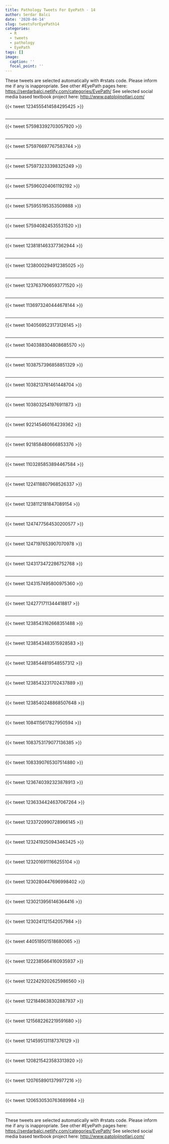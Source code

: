 ```yaml
---
title: Pathology Tweets For EyePath - 14
author: Serdar Balci
date: '2020-04-14'
slug: tweetsForEyePath14
categories:
  - R
  - tweets
  - pathology
  - EyePath
tags: []
image:
  caption: ''
  focal_point: ''
---
```



These tweets are selected automatically with #rstats code. Please inform me if any is inappropriate.
See other #EyePath pages here: https://serdarbalci.netlify.com/categories/EyePath/ 
See selected social media based textbook project here: http://www.patolojinotlari.com/

{{< tweet 1234555414584295425 >}}
<br>
<br>
<hr>
{{< tweet 575983392703057920 >}}
<br>
<br>
<hr>
{{< tweet 575976697767583744 >}}
<br>
<br>
<hr>
{{< tweet 575973233398325249 >}}
<br>
<br>
<hr>
{{< tweet 575960204061192192 >}}
<br>
<br>
<hr>
{{< tweet 575955195353509888 >}}
<br>
<br>
<hr>
{{< tweet 575940824535531520 >}}
<br>
<br>
<hr>
{{< tweet 1238181463377362944 >}}
<br>
<br>
<hr>
{{< tweet 1238000294912385025 >}}
<br>
<br>
<hr>
{{< tweet 1237637906593771520 >}}
<br>
<br>
<hr>
{{< tweet 1136973240444678144 >}}
<br>
<br>
<hr>
{{< tweet 1040569523173126145 >}}
<br>
<br>
<hr>
{{< tweet 1040388304808685570 >}}
<br>
<br>
<hr>
{{< tweet 1038757396858851329 >}}
<br>
<br>
<hr>
{{< tweet 1038213761461448704 >}}
<br>
<br>
<hr>
{{< tweet 1038032541976911873 >}}
<br>
<br>
<hr>
{{< tweet 922145460164239362 >}}
<br>
<br>
<hr>
{{< tweet 921858480666853376 >}}
<br>
<br>
<hr>
{{< tweet 1103285853894467584 >}}
<br>
<br>
<hr>
{{< tweet 1224118807968526337 >}}
<br>
<br>
<hr>
{{< tweet 1238112181847089154 >}}
<br>
<br>
<hr>
{{< tweet 1247477564530200577 >}}
<br>
<br>
<hr>
{{< tweet 1247197653907070978 >}}
<br>
<br>
<hr>
{{< tweet 1243173472286752768 >}}
<br>
<br>
<hr>
{{< tweet 1243157495800975360 >}}
<br>
<br>
<hr>
{{< tweet 1242771711344418817 >}}
<br>
<br>
<hr>
{{< tweet 1238543162668351488 >}}
<br>
<br>
<hr>
{{< tweet 1238543483515928583 >}}
<br>
<br>
<hr>
{{< tweet 1238544819548557312 >}}
<br>
<br>
<hr>
{{< tweet 1238543231702437889 >}}
<br>
<br>
<hr>
{{< tweet 1238540248868507648 >}}
<br>
<br>
<hr>
{{< tweet 1084115617827950594 >}}
<br>
<br>
<hr>
{{< tweet 1083753179077136385 >}}
<br>
<br>
<hr>
{{< tweet 1083390765307514880 >}}
<br>
<br>
<hr>
{{< tweet 1236740392323878913 >}}
<br>
<br>
<hr>
{{< tweet 1236334424637067264 >}}
<br>
<br>
<hr>
{{< tweet 1233720990728966145 >}}
<br>
<br>
<hr>
{{< tweet 1232419250943463425 >}}
<br>
<br>
<hr>
{{< tweet 1232016911166255104 >}}
<br>
<br>
<hr>
{{< tweet 1230280447696998402 >}}
<br>
<br>
<hr>
{{< tweet 1230213956146364416 >}}
<br>
<br>
<hr>
{{< tweet 1230241121542057984 >}}
<br>
<br>
<hr>
{{< tweet 440518501518680065 >}}
<br>
<br>
<hr>
{{< tweet 1222385664160935937 >}}
<br>
<br>
<hr>
{{< tweet 1222429202625986560 >}}
<br>
<br>
<hr>
{{< tweet 1221848638302887937 >}}
<br>
<br>
<hr>
{{< tweet 1215682262219591680 >}}
<br>
<br>
<hr>
{{< tweet 1214595131187376129 >}}
<br>
<br>
<hr>
{{< tweet 1208215423583313920 >}}
<br>
<br>
<hr>
{{< tweet 1207658901379977216 >}}
<br>
<br>
<hr>
{{< tweet 1206530530763689984 >}}
<br>
<br>
<hr>


These tweets are selected automatically with #rstats code. Please inform me if any is inappropriate.
See other #EyePath pages here: https://serdarbalci.netlify.com/categories/EyePath/ 
See selected social media based textbook project here: http://www.patolojinotlari.com/
